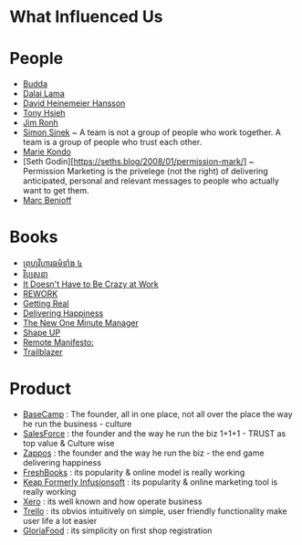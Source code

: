 # What Influenced Us

# People

* [Budda](https://en.wikipedia.org/wiki/Gautama_Buddha)
* [Dalai Lama](https://en.wikipedia.org/wiki/Dalai_Lama)
* [David Heinemeier Hansson](https://en.wikipedia.org/wiki/David_Heinemeier_Hansson)
* [Tony Hsieh](https://en.wikipedia.org/wiki/Tony_Hsieh)
* [Jim Ronh](https://en.wikipedia.org/wiki/Jim_Rohn)
* [Simon Sinek](https://en.wikipedia.org/wiki/Simon_Sinek) ~ A team is not a group of people who work together. A team is a group of people who trust each other.
* [Marie Kondo](https://en.wikipedia.org/wiki/Marie_Kondo)
* [Seth Godin][https://seths.blog/2008/01/permission-mark/] ~ Permission Marketing is the privelege (not the right) of delivering anticipated, personal and relevant messages to people who actually want to get them.
* [Marc Benioff](https://en.wikipedia.org/wiki/Marc_Benioff)

# Books

* [ព្រហ្មវិហារធម៌ទាំង ៤](http://bouawat.blogspot.com/2018/02/blog-post_26.html)
* [វិប្បសនា](https://www.youtube.com/watch?v=V6GmfZVMsMg&list=PLu-VA5U_MJKn27w11CFrEDjkEi42ynb7-)
* [It Doesn't Have to Be Crazy at Work](https://www.amazon.com/Doesnt-Have-Be-Crazy-Work/dp/0062874780)
* [REWORK](https://www.amazon.com/Rework-Jason-Fried/dp/0307463745/ref=pd_lpo_sbs_14_t_0?_encoding=UTF8&psc=1&refRID=Y2VD285D6Z0FBN4KJB4Z)
* [Getting Real](https://basecamp.com/books/getting-real)
* [Delivering Happiness](https://www.amazon.com/Delivering-Happiness-Profits-Passion-Purpose/dp/0446576220/ref=sr_1_3?crid=1OUKQRD690SWE&keywords=delivering+happiness&qid=1566046993&s=books&sprefix=delivering+ha%2Cstripbooks%2C368&sr=1-3)
* [The New One Minute Manager](https://www.amazon.com/New-One-Minute-Manager-ebook/dp/B00MMG19OG)
* [Shape UP](https://basecamp.com/shapeup)
* [Remote Manifesto:](https://about.gitlab.com/2015/04/08/the-remote-manifesto/)
* [Trailblazer](https://tinyurl.com/y48bqvlx)

# Product

* [BaseCamp](https://basecamp.com/) : The founder, all in one place, not all over the place the way he run the business - culture
* [SalesForce](https://www.salesforce.com/) : the founder and the way he run the biz 1+1+1 - TRUST as top value & Culture wise
* [Zappos](https://www.zappos.com/) : the founder and the way he run the biz - the end game delivering happiness
* [FreshBooks](https://www.freshbooks.com/) : its popularity & online model is really working
* [Keap Formerly Infusionsoft](https://keap.com/) : its popularity & online marketing tool is really working
* [Xero](https://www.xero.com/) : its well known and how operate business
* [Trello](https://trello.com/) : its obvios intuitively on simple, user friendly functionality make user life a lot easier 
* [GloriaFood](https://www.gloriafood.com/) : its simplicity on first shop registration
